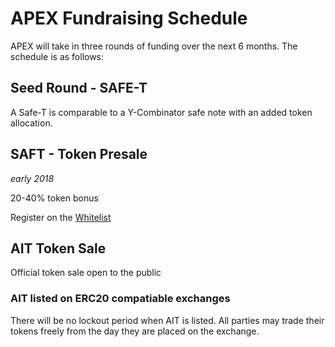 # APEX Fundraising Schedule

APEX will take in three rounds of funding over the next 6 months.  The schedule is as follows:

## Seed Round - SAFE-T

A Safe-T is comparable to a Y-Combinator safe note with an added token allocation. 
 
## SAFT - Token Presale
 
*early 2018*

20-40% token bonus

Register on the [Whitelist](http://doapex.com/#/tokensale)

## AIT Token Sale

Official token sale open to the public
 
### AIT listed on ERC20 compatiable exchanges

There will be no lockout period when AIT is listed.  All parties may trade their tokens freely from the day they are placed on the exchange.
